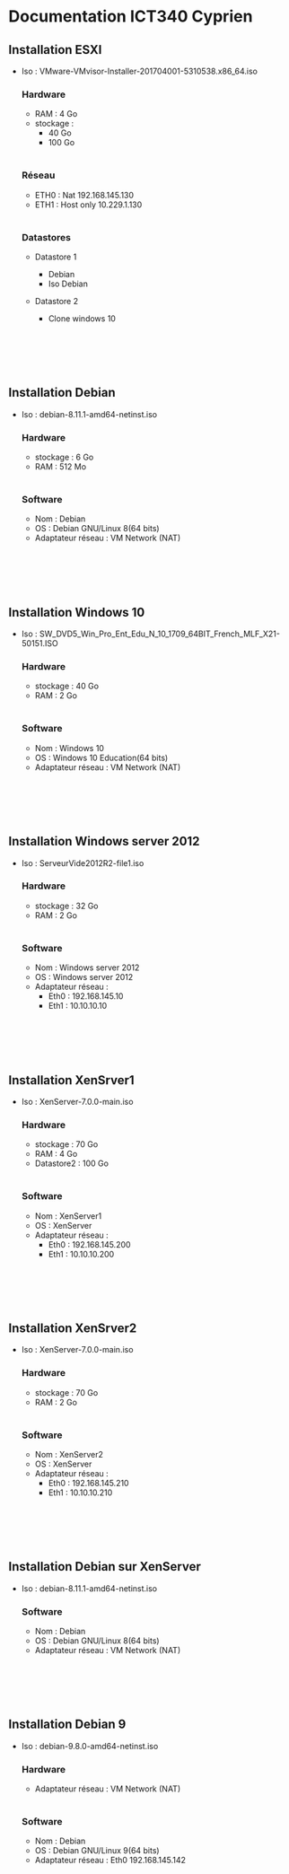 # Documentation ICT340 Cyprien

  ## Installation ESXI

  * Iso : VMware-VMvisor-Installer-201704001-5310538.x86_64.iso


    ### Hardware
    * RAM : 4 Go
    * stockage : 
      * 40 Go
      * 100 Go
    
    <br>

    ### Réseau
    

    * ETH0 : Nat 192.168.145.130
    * ETH1 : Host only 10.229.1.130 

    <br>

    ### Datastores
      

    * Datastore 1
      * Debian
      * Iso Debian
  
    * Datastore 2
      * Clone windows 10

<br><br><br><br>



## Installation Debian

  * Iso : debian-8.11.1-amd64-netinst.iso

    

    ### Hardware

    * stockage : 6 Go
    * RAM : 512 Mo

    <br>

    ### Software

    * Nom : Debian
    * OS : Debian GNU/Linux 8(64 bits)
    * Adaptateur réseau : VM Network (NAT)

<br><br><br><br>

    

## Installation Windows 10

  * Iso : SW_DVD5_Win_Pro_Ent_Edu_N_10_1709_64BIT_French_MLF_X21-50151.ISO

    ### Hardware

      * stockage : 40 Go
      * RAM : 2 Go
      
      <br>

    ### Software

    * Nom : Windows 10
    * OS : Windows 10 Education(64 bits)
    * Adaptateur réseau : VM Network (NAT)

<br><br><br><br>



## Installation Windows server 2012
  * Iso :  ServeurVide2012R2-file1.iso

    ### Hardware

      * stockage : 32 Go
      * RAM : 2 Go

    <br>

    ### Software

    * Nom : Windows server  2012
    * OS : Windows server  2012
    * Adaptateur réseau : 
      * Eth0 : 192.168.145.10  
      * Eth1 : 10.10.10.10  

<br><br><br><br>



## Installation XenSrver1

  * Iso :  XenServer-7.0.0-main.iso

      ### Hardware

      * stockage : 70 Go
      * RAM : 4 Go
      * Datastore2 : 100 Go

    <br>

    ### Software

    * Nom : XenServer1
    * OS : XenServer
    * Adaptateur réseau : 
      * Eth0 : 192.168.145.200  
      * Eth1 : 10.10.10.200  

<br><br><br><br>

      

## Installation XenSrver2

  * Iso :  XenServer-7.0.0-main.iso


    ### Hardware

    * stockage : 70 Go
    * RAM : 2 Go

    <br>

    ### Software


    * Nom : XenServer2
    * OS : XenServer
    * Adaptateur réseau : 
      * Eth0 : 192.168.145.210  
      * Eth1 : 10.10.10.210 

<br><br><br><br>

    

## Installation Debian sur XenServer  

  * Iso : debian-8.11.1-amd64-netinst.iso

    
    ### Software

    * Nom : Debian
    * OS : Debian GNU/Linux 8(64 bits)
    * Adaptateur réseau : VM Network (NAT)

    <br><br><br><br>


## Installation Debian 9

  * Iso : debian-9.8.0-amd64-netinst.iso

    ### Hardware
    * Adaptateur réseau : VM Network (NAT)
  
    <br>

    ### Software

    * Nom : Debian
    * OS : Debian GNU/Linux 9(64 bits)
    * Adaptateur réseau : Eth0 192.168.145.142

